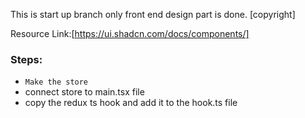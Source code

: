 This is start up branch only front end design part is done. [copyright]

Resource Link:[https://ui.shadcn.com/docs/components/]


###   Steps:

- `Make the store`
- connect store to main.tsx file
- copy the redux ts hook and add it to the hook.ts file
